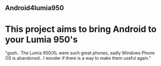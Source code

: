 ## Android4lumia950

# This project aims to bring Android to your Lumia 950's

"gosh.. The Lumia 950/XL were such great phones, sadly Windows Phone OS is abandoned.. I wonder if there is a way to make them useful again."
